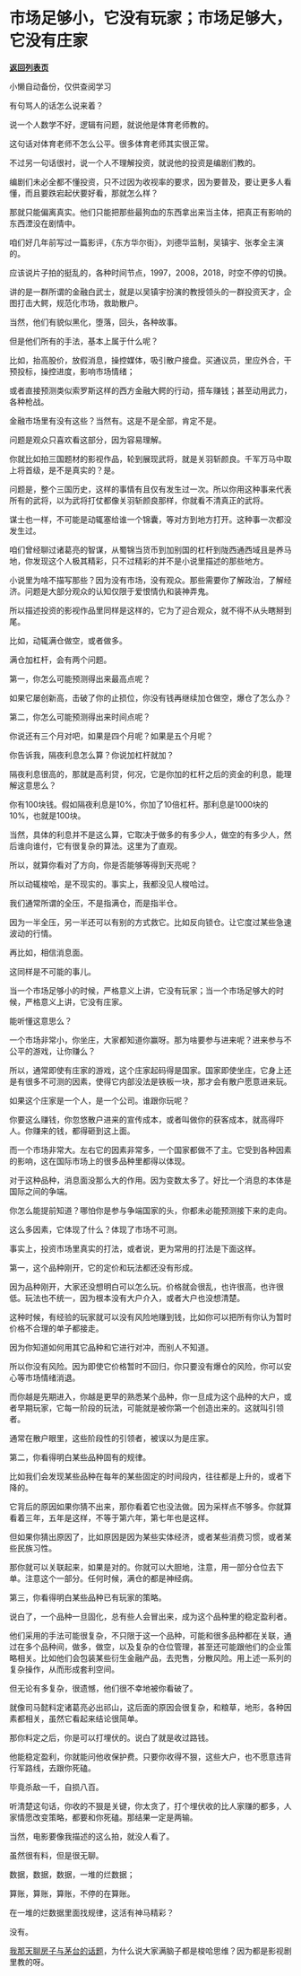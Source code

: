 # 市场足够小，它没有玩家；市场足够大，它没有庄家

[**返回列表页**](/gzh/记忆承载)

小懒自动备份，仅供查阅学习

有句骂人的话怎么说来着？

说一个人数学不好，逻辑有问题，就说他是体育老师教的。  

这句话对体育老师不怎么公平。很多体育老师其实很正常。

不过另一句话很衬，说一个人不理解投资，就说他的投资是编剧们教的。

编剧们未必全都不懂投资，只不过因为收视率的要求，因为要普及，要让更多人看懂，而且要跌宕起伏要好看，那就怎么样？

那就只能偏离真实。他们只能把那些最狗血的东西拿出来当主体，把真正有影响的东西湮没在剧情中。

咱们好几年前写过一篇影评，《东方华尔街》，刘德华监制，吴镇宇、张孝全主演的。

应该说片子拍的挺乱的，各种时间节点，1997，2008，2018，时空不停的切换。

讲的是一群所谓的金融白武士，就是以吴镇宇扮演的教授领头的一群投资天才，企图打击大鳄，规范化市场，救助散户。

当然，他们有貌似黑化，堕落，回头，各种故事。

但是他们所有的手法，基本上属于什么呢？

比如，抬高股价，放假消息，操控媒体，吸引散户接盘。买通议员，里应外合，干预投标，操控进度，影响市场情绪；

或者直接预测类似索罗斯这样的西方金融大鳄的行动，搭车赚钱；甚至动用武力，各种枪战。

金融市场里有没有这些？当然有。这是不是全部，肯定不是。

问题是观众只喜欢看这部分，因为容易理解。

你就比如拍三国题材的影视作品，轮到展现武将，就是关羽斩颜良。千军万马中取上将首级，是不是真实的？是。

问题是，整个三国历史，这样的事情有且仅有发生过一次。所以你用这种事来代表所有的武将，以为武将打仗都像关羽斩颜良那样，你就看不清真正的武将。

谋士也一样，不可能是动辄塞给谁一个锦囊，等对方到地方打开。这种事一次都没发生过。

咱们曾经聊过诸葛亮的智谋，从蜀锦当货币到加别国的杠杆到陇西通西域且是养马地，你发现这个人极其精彩，只不过精彩的并不是小说里描述的那些地方。

小说里为啥不描写那些？因为没有市场，没有观众。那些需要你了解政治，了解经济。问题是大部分观众的认知仅限于爱恨情仇和装神弄鬼。  

所以描述投资的影视作品里同样是这样的，它为了迎合观众，就不得不从头瞎掰到尾。

比如，动辄满仓做空，或者做多。

满仓加杠杆，会有两个问题。

第一，你怎么可能预测得出来最高点呢？

如果它屡创新高，击破了你的止损位，你没有钱再继续加仓做空，爆仓了怎么办？

第二，你怎么可能预测得出来时间点呢？

你说还有三个月对吧，如果是四个月呢？如果是五个月呢？

你告诉我，隔夜利息怎么算？你说加杠杆就加？

隔夜利息很高的，那就是高利贷，何况，它是你加的杠杆之后的资金的利息，能理解这意思么？

你有100块钱。假如隔夜利息是10%，你加了10倍杠杆。那利息是1000块的10%，也就是100块。

当然，具体的利息并不是这么算，它取决于做多的有多少人，做空的有多少人，然后谁向谁付，它有很复杂的算法。这里为了直观。

所以，就算你看对了方向，你是否能够等得到天亮呢？

所以动辄梭哈，是不现实的。事实上，我都没见人梭哈过。

我们通常所谓的全压，不是指满仓，而是指半仓。

因为一半全压，另一半还可以有别的方式救它。比如反向锁仓。让它度过某些急速波动的行情。

再比如，相信消息面。

这同样是不可能的事儿。

当一个市场足够小的时候，严格意义上讲，它没有玩家；当一个市场足够大的时候，严格意义上讲，它没有庄家。

能听懂这意思么？

一个市场非常小，你坐庄，大家都知道你赢呀。那为啥要参与进来呢？进来参与不公平的游戏，让你赚么？

所以，通常即使有庄家的游戏，这个庄家起码得是国家。国家即使坐庄，它身上还是有很多不可测的因素，使得它内部没法是铁板一块，那才会有散户愿意进来玩。

如果这个庄家是一个人，是一个公司。谁跟你玩呢？

你要这么赚钱，你忽悠散户进来的宣传成本，或者叫做你的获客成本，就高得吓人。你赚来的钱，都得砸到这上面。

而一个市场非常大。左右它的因素非常多，一个国家都做不了主。它受到各种因素的影响，这在国际市场上的很多品种里都得以体现。

对于这种品种，消息面没那么大的作用。因为变数太多了。好比一个消息的本体是国际之间的争端。

你怎么能提前知道？哪怕你是参与争端国家的头，你都未必能预测接下来的走向。

这么多因素，它体现了什么？体现了市场不可测。

事实上，投资市场里真实的打法，或者说，更为常用的打法是下面这样。

第一，这个品种刚开，它的定价和玩法都还没有形成。

因为品种刚开，大家还没想明白可以怎么玩。价格就会很乱，也许很高，也许很低。玩法也不统一，因为根本没有大户介入，或者大户也没想清楚。

这种时候，有经验的玩家就可以没有风险地赚到钱，比如你可以把所有你认为暂时价格不合理的单子都接走。

因为你知道如何用其它品种和它进行对冲，而别人不知道。

所以你没有风险。因为即使它价格暂时不回归，你只要没有爆仓的风险，你可以安心等市场情绪消退。

而你越是先期进入，你越是更早的熟悉某个品种，你一旦成为这个品种的大户，或者早期玩家，它每一阶段的玩法，可能就是被你第一个创造出来的。这就叫引领者。

通常在散户眼里，这些阶段性的引领者，被误以为是庄家。

第二，你看得明白某些品种固有的规律。

比如我们会发现某些品种在每年的某些固定的时间段内，往往都是上升的，或者下降的。

它背后的原因如果你猜不出来，那你看着它也没法做。因为采样点不够多。你就算看着三年，五年是这样，不等于第六年，第七年也是这样。

但如果你猜出原因了，比如原因是因为某些实体经济，或者某些消费习惯，或者某些民族习性。

那你就可以关联起来，如果是对的。你就可以大胆地，注意，用一部分仓位去下单。注意这个一部分。任何时候，满仓的都是神经病。

第三，你看得明白某些品种已有玩家的策略。

说白了，一个品种一旦固化，总有些人会冒出来，成为这个品种里的稳定盈利者。

他们采用的手法可能很复杂，不只限于这一个品种，可能和很多品种都在关联，通过在多个品种间，做多，做空，以及复杂的仓位管理，甚至还可能跟他们的企业策略相关。比如他们会包装某些衍生金融产品，去兜售，分散风险。用上述一系列的复杂操作，从而形成套利空间。

但无论有多复杂，很遗憾，他们很不幸地被你看破了。

就像司马懿料定诸葛亮必出祁山，这后面的原因会很复杂，和粮草，地形，各种因素都相关，虽然它看起来结论很简单。

那你料定之后，你是可以打埋伏的。说白了就是收过路钱。

他能稳定盈利，你就能问他收保护费。只要你收得不狠，这些大户，也不愿意违背行军路线，去跟你死磕。

毕竟杀敌一千，自损八百。

听清楚这句话，你收的不狠是关键，你太贪了，打个埋伏收的比人家赚的都多，人家情愿改变策略，都要和你死磕。那结果一定是两输。

当然，电影要像我描述的这么拍，就没人看了。

虽然很有料，但是很无聊。

数据，数据，数据，一堆的烂数据；

算账，算账，算账，不停的在算账。

在一堆的烂数据里面找规律，这活有神马精彩？

没有。

[我那天聊房子与茅台的话题](https://mp.weixin.qq.com/s?__biz=MzU3NDc5Nzc0NQ==&mid=2247520837&idx=1&sn=899276c253845d3719f35842c8e96e97&chksm=fd2e309bca59b98d06a14c4d162616e2a39322eac653a66e34aa1c53a41a0740ca1c0fe1890a&token=1849123133&lang=zh_CN&scene=21#wechat_redirect)，为什么说大家满脑子都是梭哈思维？因为都是影视剧里教的呀。

